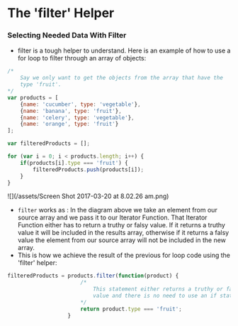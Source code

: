 # The 'filter' Helper

### Selecting Needed Data With Filter

* filter is a tough helper to understand. Here is an example of how to use a for loop to filter through an array of objects:

```js
/*
    Say we only want to get the objects from the array that have the
    type 'fruit'.
*/
var products = [
    {name: 'cucumber', type: 'vegetable'},
    {name: 'banana', type: 'fruit'},
    {name: 'celery', type: 'vegetable'},
    {name: 'orange', type: 'fruit'}
];

var filteredProducts = [];

for (var i = 0; i < products.length; i++) {
    if(products[i].type === 'fruit') {
        filteredProducts.push(products[i]);
    }
}
```

![](/assets/Screen Shot 2017-03-20 at 8.02.26 am.png)

* `filter` works as : In the diagram above we take an element from our source array and we pass it to our Iterator Function. That Iterator Function either has to return a truthy or falsy value. If it returns a truthy value it will be included in the results array, otherwise if it returns a falsy value the element from our source array will not be included in the new array.
* This is how we achieve the result of the previous for loop code using the 'filter' helper:

```js
filteredProducts = products.filter(function(product) {
                       /*
                           This statement either returns a truthy or falsy
                           value and there is no need to use an if statement.
                       */
                       return product.type === 'fruit';
                   } 
```



